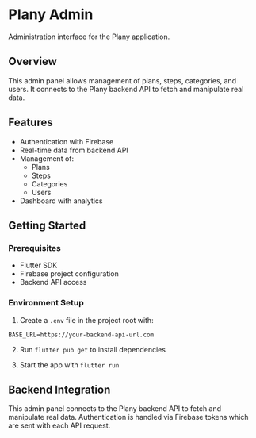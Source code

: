 # Plany Admin

Administration interface for the Plany application.

## Overview

This admin panel allows management of plans, steps, categories, and users. It connects to the Plany backend API to fetch and manipulate real data.

## Features

- Authentication with Firebase
- Real-time data from backend API
- Management of:
  - Plans
  - Steps
  - Categories
  - Users
- Dashboard with analytics

## Getting Started

### Prerequisites

- Flutter SDK
- Firebase project configuration
- Backend API access

### Environment Setup

1. Create a `.env` file in the project root with:

```
BASE_URL=https://your-backend-api-url.com
```

2. Run `flutter pub get` to install dependencies

3. Start the app with `flutter run`

## Backend Integration

This admin panel connects to the Plany backend API to fetch and manipulate real data. Authentication is handled via Firebase tokens which are sent with each API request.
